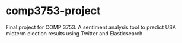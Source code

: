 # comp3753-project
Final project for COMP 3753. A sentiment analysis tool to predict USA midterm election results using Twitter and Elasticsearch
